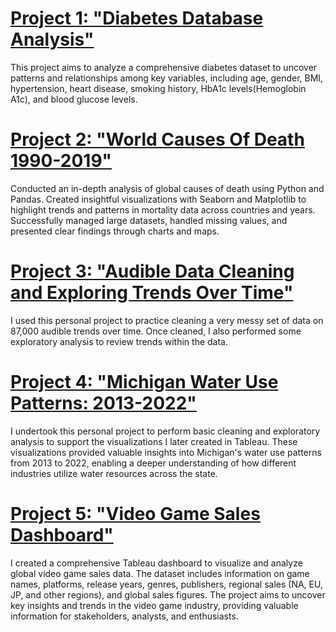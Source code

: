# [Project 1: "Diabetes Database Analysis"](https://github.com/faoroj/Diabetes-Data-Analysis)
This project aims to analyze a comprehensive diabetes dataset to uncover patterns and relationships among key variables, including age, gender, BMI, hypertension, heart disease, smoking history, HbA1c levels(Hemoglobin A1c), and blood glucose levels.

# [Project 2: "World Causes Of Death 1990-2019"](https://github.com/faoroj/Cause-of-Death-Analysis/tree/main)
Conducted an in-depth analysis of global causes of death using Python and Pandas. Created insightful visualizations with Seaborn and Matplotlib to highlight trends and patterns in mortality data across countries and years. Successfully managed large datasets, handled missing values, and presented clear findings through charts and maps.

# [Project 3: "Audible Data Cleaning and Exploring Trends Over Time"](https://github.com/faoroj/Audible-Data-Project)
 I used this personal project to practice cleaning a very messy set of data on 87,000 audible trends over time. Once cleaned, I also performed some exploratory analysis to review trends within the data.

# [Project 4: "Michigan Water Use Patterns: 2013-2022"](https://github.com/faoroj/Michigan-Water-Usage)
I undertook this personal project to perform basic cleaning and exploratory analysis to support the visualizations I later created in Tableau. These visualizations provided valuable insights into Michigan's water use patterns from 2013 to 2022, enabling a deeper understanding of how different industries utilize water resources across the state.

# [Project 5: "Video Game Sales Dashboard"](https://public.tableau.com/app/profile/jordon.faoro/viz/VideoGameVisualizationDB/VideoGamesVizDB#1)
I created a comprehensive Tableau dashboard to visualize and analyze global video game sales data. The dataset includes information on game names, platforms, release years, genres, publishers, regional sales (NA, EU, JP, and other regions), and global sales figures. The project aims to uncover key insights and trends in the video game industry, providing valuable information for stakeholders, analysts, and enthusiasts. 




